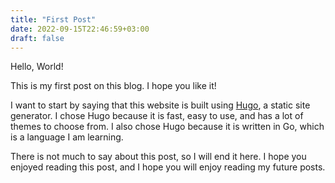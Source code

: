 ```yaml
---
title: "First Post"
date: 2022-09-15T22:46:59+03:00
draft: false
---
```


Hello, World!

This is my first post on this blog. I hope you like it!

I want to start by saying that this website is built using [Hugo](https://gohugo.io/), a static site generator. I chose Hugo because it is fast, easy to use, and has a lot of themes to choose from. I also chose Hugo because it is written in Go, which is a language I am learning. 

There is not much to say about this post, so I will end it here. I hope you enjoyed reading this post, and I hope you will enjoy reading my future posts.
